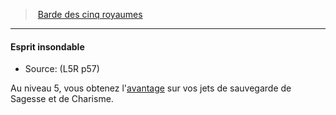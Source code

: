 ﻿---
!Generic
Id: l5r_bard_hd.md#esprit-insondable
ParentLink: l5r_bard_hd.md#barde-des-cinq-royaumes
Name: Esprit insondable
ParentName: Barde des cinq royaumes
NameLevel: 4
Source: (L5R p57)
Attributes: {}
---
> [Barde des cinq royaumes](hd_l5r_bard.md)

---

#### Esprit insondable

- Source: (L5R p57)

Au niveau 5, vous obtenez l'[avantage](#avantage) sur vos jets de sauvegarde de Sagesse et de Charisme.


